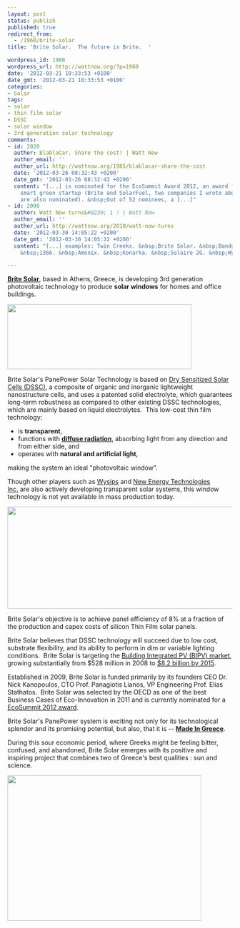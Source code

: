 ```yaml
---
layout: post
status: publish
published: true
redirect_from:
  - /1960/brite-solar
title: 'Brite Solar.  The future is Brite.  '

wordpress_id: 1960
wordpress_url: http://wattnow.org/?p=1960
date: '2012-03-21 10:33:53 +0100'
date_gmt: '2012-03-21 10:33:53 +0100'
categories:
- Solar
tags:
- solar
- thin film solar
- DSSC
- solar window
- 3rd generation solar technology
comments:
- id: 2020
  author: BlablaCar. Share the cost! | Watt Now
  author_email: ''
  author_url: http://wattnow.org/1985/blablacar-share-the-cost
  date: '2012-03-26 08:32:43 +0200'
  date_gmt: '2012-03-26 08:32:43 +0200'
  content: "[...] is nominated for the EcoSummit Award 2012, an award for the best
    smart green startup (Brite and SolarFuel, two companies I wrote about last week
    are also nominated). &nbsp;Out of 52 nominees, a [...]"
- id: 2090
  author: Watt Now turns&#8230; 1 ! | Watt Now
  author_email: ''
  author_url: http://wattnow.org/2010/watt-now-turns
  date: '2012-03-30 14:05:22 +0200'
  date_gmt: '2012-03-30 14:05:22 +0200'
  content: "[...] examples: Twin Creeks. &nbsp;Brite Solar. &nbsp;Bandgap Engineering.
    &nbsp;1366. &nbsp;Amonix. &nbsp;Konarka. &nbsp;Solaire 2G. &nbsp;Wysips. [...]"

---
```

<p><strong><a href="http://www.britesolar.com/">Brite Solar</a></strong>, based in Athens, Greece, is developing 3rd generation photovoltaic technology to produce&nbsp;<strong>solar windows</strong> for homes and office buildings.</p>
<p><a href="http://www.britesolar.com/"><img class="alignnone  wp-image-1963" title="brite - logo2" src="{{ 'assets/from-wordpress/uploads/2012/03/brite-logo2.png' | relative_url }}" alt="" width="412" height="146" /></a></p>
<p>Brite Solar's PanePower Solar Technology is based on <a href="http://www.britesolar.com/attachments/article/11/Brite's_Profile_07_2010.pdf">Dry Sensitized Solar Cells (DSSC)</a>, a composite of organic and inorganic lightweight nanostructure cells, and uses a patented solid electrolyte, which guarantees long-term robustness as compared to other existing DSSC technologies, which are mainly based on liquid electrolytes. &nbsp;This low-cost thin film technology:</p>
<ul >
<li>is <strong>transparent</strong>,</li>
<li>functions with&nbsp;<strong><a href="http://www.britesolar.com/technology/competitive-advantages">diffuse radiation</a></strong>, absorbing light from any direction and from either side, and</li>
<li>operates with <strong>natural and artificial light</strong>,</li>
</ul>
<p><span >making the system an ideal "photovoltaic window".</span></p>
<p><span >Though other players such as </span><a  title="Wysips.  What you see is photovoltaic surface." href="http://wattnow.org/1540/wysips-what-you-see-is-photovoltaic-surface">Wysips</a><span > and </span><a  title="MotionPower.  Harnessing excess vehicle energy." href="http://wattnow.org/1611/motionpower">New Energy Technologies Inc.</a><span >&nbsp;are also actively developing transparent solar systems, this window technology is not yet available in mass production today.</span></p>
<p><a href="http://www.britesolar.com/index.php"><img class="alignnone size-full wp-image-1964" title="brite - windows" src="{{ 'assets/from-wordpress/uploads/2012/03/brite-windows.jpg' | relative_url }}" alt="" width="620" height="229" /></a></p>
<p>Brite Solar's objective is to achieve panel efficiency of 8% at a fraction of the production and capex costs of silicon Thin Film solar panels.</p>
<p>Brite Solar believes that DSSC technology will succeed due to low cost, substrate flexibility, and its ability to perform in dim or variable lighting conditions. &nbsp;Brite Solar is targeting the <a href="http://www.britesolar.com/attachments/article/11/Brite's_Profile_07_2010.pdf">Building Integrated PV (BIPV) market</a>, growing substantially from $528 million in 2008 to <a href="http://www.britesolar.com/attachments/article/11/Brite's_Profile_07_2010.pdf">$8.2 billion by 2015</a>.</p>
<p>Established in 2009, Brite Solar is funded primarily by its founders&nbsp;CEO Dr. Nick Kanopoulos, CTO Prof. Panagiotis Lianos, VP Engineering Prof. Elias Stathatos. &nbsp;Brite Solar was selected by the OECD as one of the best Business Cases of Eco-Innovation in 2011 and is currently&nbsp;nominated for a <a href="http://ecosummit.net/award/eco12/startups/brite">EcoSummit 2012 award</a>.</p>
<p>Brite Solar's PanePower system is exciting not only for its technological splendor and its promising potential, but also, that it is --&nbsp;<strong><a href="http://goodnews.gr/Articles/Elliniki-neofyis-eteria-diekdiki-diakrisi-sto-ECOSUMMIT-gia-fotoboltaika-tzamia_1403.html">Made In Greece</a></strong>.</p>
<p>During this sour economic period, where Greeks might be feeling bitter, confused, and abandoned, Brite Solar emerges with its positive and inspiring project that combines two of Greece's best qualities : sun and science.</p>
<p><a href="http://www.britesolar.com/technology/competitive-advantages"><img class="alignnone  wp-image-1969" title="brite_monalisa" src="{{ 'assets/from-wordpress/uploads/2012/03/brite_monalisa1.jpg' | relative_url }}" alt="" width="434" height="326" /></a></p>

<p>
